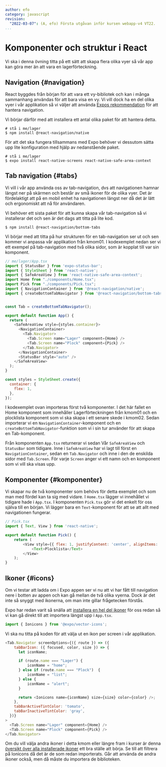```yaml
---
author: efo
category: javascript
revision:
  "2022-03-07": (A, efo) Första utgåvan inför kursen webapp-v4 VT22.
...
```

Komponenter och struktur i React
==================================

Vi ska i denna övning titta på ett sätt att skapa flera olika vyer så vår app kan göra mer än att vara en lagerförteckning.



<!--more-->



Navigation {#navigation}
--------------------------------------

React byggdes från början för att vara ett vy-bibliotek och kan i många sammanhang användas för att bara visa en vy. Vi vill dock ha en del olika vyer i vår applikation så vi väljer att använda [Expos rekommendation](https://docs.expo.dev/guides/routing-and-navigation/) för att hantera navigation.

Vi börjar därför med att installera ett antal olika paket för att hantera detta.

```shell
# stå i me/lager
$ npm install @react-navigation/native
```

För att det ska fungera tillsammans med Expo behöver vi dessutom sätta upp lite konfiguration med hjälp av nedanstående paket.

```shell
# stå i me/lager
$ expo install react-native-screens react-native-safe-area-context
```



Tab navigation {#tabs}
--------------------------------------

Vi vill i vår app använda oss av tab-navigation, dvs att navigationen hamnar längst ner på skärmen och består av små ikoner för de olika vyer. Det är fördelaktigt att på en mobil enhet ha navigationen längst ner då det är lätt och ergonomiskt att nå för användaren.

Vi behöver ett sista paket för att kunna skapa vår tab-navigation så vi installerar det och sen är det dags att titta på lite kod.

```shell
$ npm install @react-navigation/bottom-tabs
```

Vi börjar med att titta på hur strukturen för en tab-navigation ser ut och sen kommer vi anpassa vår applikation från kmom01. I kodexemplet nedan ser vi ett exempel på tab-navigation med två olika sidor, som är kopplat till var sin komponent.

```javascript
// me/lager/App.tsx
import { StatusBar } from 'expo-status-bar';
import { StyleSheet } from 'react-native';
import { SafeAreaView } from 'react-native-safe-area-context';
import Home from "./components/Home.tsx";
import Pick from "./components/Pick.tsx";
import { NavigationContainer } from '@react-navigation/native';
import { createBottomTabNavigator } from '@react-navigation/bottom-tabs';


const Tab = createBottomTabNavigator();

export default function App() {
  return (
    <SafeAreaView style={styles.container}>
      <NavigationContainer>
        <Tab.Navigator>
          <Tab.Screen name="Lager" component={Home} />
          <Tab.Screen name="Plock" component={Pick} />
        </Tab.Navigator>
      </NavigationContainer>
      <StatusBar style="auto" />
    </SafeAreaView>
  );
}

const styles = StyleSheet.create({
  container: {
    flex: 1,
  },
});
```

I kodexemplet ovan importeras först två komponenter. I det här fallet en Home komponent som innehåller Lagerförteckningen från kmom01 och en plocklista komponent som vi ska skapa i ett senare skede i kmom02. Sedan importerar vi en `NavigationContainer`-komponent och en `createBottomTabNavigator`-funktion som vi i sin tur använder för att skapa en Tab-komponent.

Från komponenten `App.tsx` returnerar vi sedan Vår `SafeAreaView` och `StatusBar` som tidigare. Inne i `SafeAreaView` har vi lagt till först en `NavigationContainer`, sedan en `Tab.Navigator` och inne i den de enskilda sidor med `Tab.Screen`. För varje `Screen` anger vi ett namn och en komponent som vi vill ska visas upp.



Komponenter {#komponenter}
--------------------------------------

Vi skapar nu de två komponenter som behövs för detta exemplet och som man med fördel kan ta sig med vidare. I `Home.tsx` lägger vi innehållet vi tidigare hade i `App.tsx`. I komponenten `Pick.tsx` gör vi det enkelt för oss själva till en början. Vi lägger bara en `Text`-komponent för att se att allt med navigationen fungerar.

```javascript
// Pick.tsx
import { Text, View } from 'react-native';

export default function Pick() {
    return (
        <View style={{ flex: 1, justifyContent: 'center', alignItems: 'center' }}>
            <Text>Plocklista</Text>
        </View>
    );
}
```



Ikoner {#icons}
--------------------------------------

Om vi testar att ladda om i Expo appen ser vi nu att vi har fått till navigation nere i botten av appen och kan gå mellan de två olika vyerna. Dock är det inte så snyggt med ikonerna, om man inte gillar frågetecken förstås.

Expo har redan varit så snälla att [installera en hel del ikoner](https://docs.expo.dev/guides/icons/) för oss redan så vi kan gå direkt till att importera längst upp i `App.tsx`.

```javascript
import { Ionicons } from '@expo/vector-icons';
```

Vi ska nu titta på koden för att välja ut en ikon per screen i vår applikation.

```javascript
<Tab.Navigator screenOptions={({ route }) => ({
    tabBarIcon: ({ focused, color, size }) => {
      let iconName;

      if (route.name === "Lager") {
          iconName = "home";
      } else if (route.name === "Plock")  {
          iconName = "list";
      } else {
          iconName = "alert";
      }

      return <Ionicons name={iconName} size={size} color={color} />;
    },
    tabBarActiveTintColor: 'tomato',
    tabBarInactiveTintColor: 'gray',
  })}
>
  <Tab.Screen name="Lager" component={Home} />
  <Tab.Screen name="Plock" component={Pick} />
</Tab.Navigator>
```

Om du vill välja andra ikoner i detta kmom eller längre fram i kurser är denna [översikt över alla installerade ikoner](https://icons.expo.fyi/) ett bra ställe att börja. Se till att filtrera på Ionicons då det är de som redan importerats. Går att använda de andra ikoner också, men då måste du importera de biblioteken.
